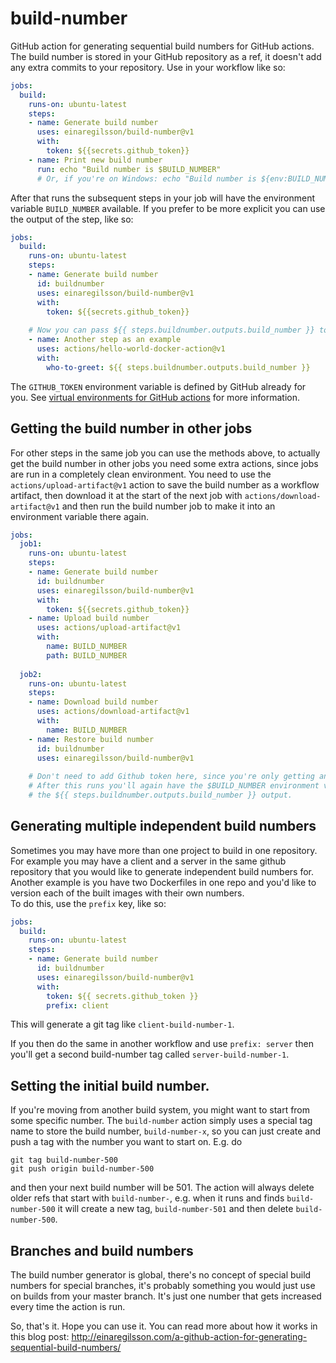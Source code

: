 # build-number
GitHub action for generating sequential build numbers for GitHub actions. The build number is stored in your GitHub repository as a ref, it doesn't add any extra commits to your repository. Use in your workflow like so:

```yaml
jobs:
  build:
    runs-on: ubuntu-latest
    steps:
    - name: Generate build number
      uses: einaregilsson/build-number@v1 
      with:
        token: ${{secrets.github_token}}        
    - name: Print new build number
      run: echo "Build number is $BUILD_NUMBER"
      # Or, if you're on Windows: echo "Build number is ${env:BUILD_NUMBER}"
```

After that runs the subsequent steps in your job will have the environment variable `BUILD_NUMBER` available. If you prefer to be more explicit you can use the output of the step, like so:

```yaml
jobs:
  build:
    runs-on: ubuntu-latest
    steps:
    - name: Generate build number
      id: buildnumber
      uses: einaregilsson/build-number@v1 
      with:
        token: ${{secrets.github_token}}        
    
    # Now you can pass ${{ steps.buildnumber.outputs.build_number }} to the next steps.
    - name: Another step as an example
      uses: actions/hello-world-docker-action@v1
      with:
        who-to-greet: ${{ steps.buildnumber.outputs.build_number }}
```
The `GITHUB_TOKEN` environment variable is defined by GitHub already for you. See [virtual environments for GitHub actions](https://help.github.com/en/articles/virtual-environments-for-github-actions#github_token-secret) for more information.

## Getting the build number in other jobs

For other steps in the same job you can use the methods above, to actually get the build number in other jobs you need some extra actions, since jobs are run in a completely clean environment. You need to use the `actions/upload-artifact@v1` action to save the build number as a workflow artifact, then download it at the start of the next job with `actions/download-artifact@v1` and then run the build number job to make it into an environment variable there again.

```yaml
jobs:
  job1:
    runs-on: ubuntu-latest
    steps:
    - name: Generate build number
      id: buildnumber
      uses: einaregilsson/build-number@v1 
      with:
        token: ${{secrets.github_token}}        
    - name: Upload build number
      uses: actions/upload-artifact@v1
      with:
        name: BUILD_NUMBER
        path: BUILD_NUMBER
          
  job2:
    runs-on: ubuntu-latest
    steps:
    - name: Download build number
      uses: actions/download-artifact@v1
      with:
        name: BUILD_NUMBER
    - name: Restore build number
      id: buildnumber
      uses: einaregilsson/build-number@v1 
    
    # Don't need to add Github token here, since you're only getting an artifact.
    # After this runs you'll again have the $BUILD_NUMBER environment variable, and 
    # the ${{ steps.buildnumber.outputs.build_number }} output.
```

## Generating multiple independent build numbers

Sometimes you may have more than one project to build in one repository. For example you may have a client and a server in the same github repository that you would like to generate independent build numbers for. Another example is you have two Dockerfiles in one repo and you'd like to version each of the built images with their own numbers.  
To do this, use the `prefix` key, like so:

```yaml
jobs:
  build:
    runs-on: ubuntu-latest
    steps:
    - name: Generate build number
      id: buildnumber
      uses: einaregilsson/build-number@v1 
      with:
        token: ${{ secrets.github_token }}
        prefix: client
```

This will generate a git tag like `client-build-number-1`.

If you then do the same in another workflow and use `prefix: server` then you'll get a second build-number tag called `server-build-number-1`.

## Setting the initial build number.

If you're moving from another build system, you might want to start from some specific number. The `build-number` action simply uses a special tag name to store the build number, `build-number-x`, so you can just create and push a tag with the number you want to start on. E.g. do

```
git tag build-number-500
git push origin build-number-500
```

and then your next build number will be 501. The action will always delete older refs that start with `build-number-`, e.g. when it runs and finds `build-number-500` it will create a new tag, `build-number-501` and then delete `build-number-500`.

## Branches and build numbers

The build number generator is global, there's no concept of special build numbers for special branches, it's probably something you would just use on builds from your master branch. It's just one number that gets increased every time the action is run.

So, that's it. Hope you can use it. You can read more about how it works in this blog post: http://einaregilsson.com/a-github-action-for-generating-sequential-build-numbers/
